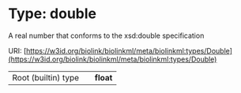 
# Type: double


A real number that conforms to the xsd:double specification

URI: [https://w3id.org/biolink/biolinkml/meta/biolinkml:types/Double](https://w3id.org/biolink/biolinkml/meta/biolinkml:types/Double)

|  |  |  |
| --- | --- | --- |
| Root (builtin) type | | **float** |
